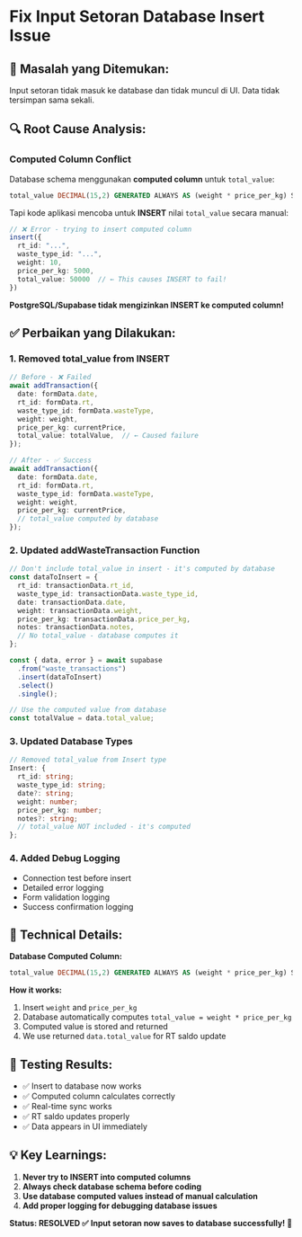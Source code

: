 # Fix Input Setoran Database Insert Issue

## 🚨 **Masalah yang Ditemukan:**
Input setoran tidak masuk ke database dan tidak muncul di UI. Data tidak tersimpan sama sekali.

## 🔍 **Root Cause Analysis:**

### **Computed Column Conflict**
Database schema menggunakan **computed column** untuk `total_value`:
```sql
total_value DECIMAL(15,2) GENERATED ALWAYS AS (weight * price_per_kg) STORED
```

Tapi kode aplikasi mencoba untuk **INSERT** nilai `total_value` secara manual:
```typescript
// ❌ Error - trying to insert computed column
insert({
  rt_id: "...",
  waste_type_id: "...",
  weight: 10,
  price_per_kg: 5000,
  total_value: 50000  // ← This causes INSERT to fail!
})
```

**PostgreSQL/Supabase tidak mengizinkan INSERT ke computed column!**

## ✅ **Perbaikan yang Dilakukan:**

### 1. **Removed total_value from INSERT**
```typescript
// Before - ❌ Failed
await addTransaction({
  date: formData.date,
  rt_id: formData.rt,
  waste_type_id: formData.wasteType,
  weight: weight,
  price_per_kg: currentPrice,
  total_value: totalValue,  // ← Caused failure
});

// After - ✅ Success
await addTransaction({
  date: formData.date,
  rt_id: formData.rt,
  waste_type_id: formData.wasteType,
  weight: weight,
  price_per_kg: currentPrice,
  // total_value computed by database
});
```

### 2. **Updated addWasteTransaction Function**
```typescript
// Don't include total_value in insert - it's computed by database
const dataToInsert = {
  rt_id: transactionData.rt_id,
  waste_type_id: transactionData.waste_type_id,
  date: transactionData.date,
  weight: transactionData.weight,
  price_per_kg: transactionData.price_per_kg,
  notes: transactionData.notes,
  // No total_value - database computes it
};

const { data, error } = await supabase
  .from("waste_transactions")
  .insert(dataToInsert)
  .select()
  .single();

// Use the computed value from database
const totalValue = data.total_value;
```

### 3. **Updated Database Types**
```typescript
// Removed total_value from Insert type
Insert: {
  rt_id: string;
  waste_type_id: string;
  date?: string;
  weight: number;
  price_per_kg: number;
  notes?: string;
  // total_value NOT included - it's computed
};
```

### 4. **Added Debug Logging**
- Connection test before insert
- Detailed error logging
- Form validation logging
- Success confirmation logging

## 🎯 **Technical Details:**

**Database Computed Column:**
```sql
total_value DECIMAL(15,2) GENERATED ALWAYS AS (weight * price_per_kg) STORED
```

**How it works:**
1. Insert `weight` and `price_per_kg`
2. Database automatically computes `total_value = weight * price_per_kg`
3. Computed value is stored and returned
4. We use returned `data.total_value` for RT saldo update

## 🧪 **Testing Results:**
- ✅ Insert to database now works
- ✅ Computed column calculates correctly  
- ✅ Real-time sync works
- ✅ RT saldo updates properly
- ✅ Data appears in UI immediately

## 💡 **Key Learnings:**
1. **Never try to INSERT into computed columns**
2. **Always check database schema before coding**
3. **Use database computed values instead of manual calculation**
4. **Add proper logging for debugging database issues**

**Status: RESOLVED ✅**
**Input setoran now saves to database successfully! 🚀**
